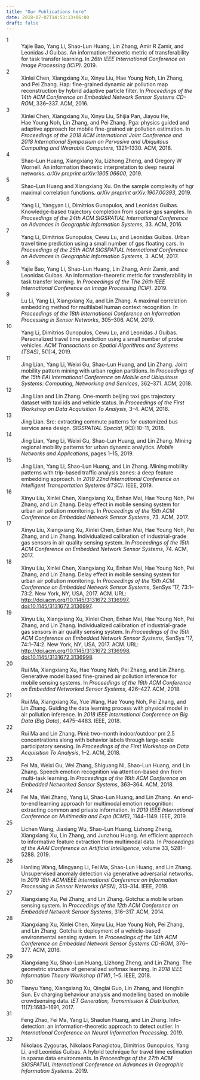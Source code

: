 ```yaml
---
title: "Our Publications here"
date: 2018-07-07T14:53:13+06:00
draft: false
---
```

<dl>
<dt>1</dt>
<dd>Yajie Bao, Yang Li, Shao-Lun Huang, Lin Zhang, Amir&nbsp;R Zamir, and Leonidas&nbsp;J Guibas.
An information-theoretic metric of transferability for task transfer learning.
In <em>26th IEEE International Conference on Image Processing (ICIP)</em>. 2019.</dd>
<dt>2</dt>
<dd>Xinlei Chen, Xiangxiang Xu, Xinyu Liu, Hae&nbsp;Young Noh, Lin Zhang, and Pei Zhang.
Hap: fine-grained dynamic air pollution map reconstruction by hybrid adaptive particle filter.
In <em>Proceedings of the 14th ACM Conference on Embedded Network Sensor Systems CD-ROM</em>, 336–337. ACM, 2016.</dd>
<dt>3</dt>
<dd>Xinlei Chen, Xiangxiang Xu, Xinyu Liu, Shijia Pan, Jiayou He, Hae&nbsp;Young Noh, Lin Zhang, and Pei Zhang.
Pga: physics guided and adaptive approach for mobile fine-grained air pollution estimation.
In <em>Proceedings of the 2018 ACM International Joint Conference and 2018 International Symposium on Pervasive and Ubiquitous Computing and Wearable Computers</em>, 1321–1330. ACM, 2018.</dd>
<dt>4</dt>
<dd>Shao-Lun Huang, Xiangxiang Xu, Lizhong Zheng, and Gregory&nbsp;W Wornell.
An information theoretic interpretation to deep neural networks.
<em>arXiv preprint arXiv:1905.06600</em>, 2019.</dd>
<dt>5</dt>
<dd>Shao-Lun Huang and Xiangxiang Xu.
On the sample complexity of hgr maximal correlation functions.
<em>arXiv preprint arXiv:1907.00393</em>, 2019.</dd>
<dt>6</dt>
<dd>Yang Li, Yangyan Li, Dimitrios Gunopulos, and Leonidas Guibas.
Knowledge-based trajectory completion from sparse gps samples.
In <em>Proceedings of the 24th ACM SIGSPATIAL International Conference on Advances in Geographic Information Systems</em>, 33. ACM, 2016.</dd>
<dt>7</dt>
<dd>Yang Li, Dimitrios Gunopulos, Cewu Lu, and Leonidas Guibas.
Urban travel time prediction using a small number of gps floating cars.
In <em>Proceedings of the 25th ACM SIGSPATIAL International Conference on Advances in Geographic Information Systems</em>, 3. ACM, 2017.</dd>
<dt>8</dt>
<dd>Yajie Bao, Yang Li, Shao-Lun Huang, Lin Zhang, Amir Zamir, and Leonidas Guibas.
An information-theoretic metric for transferability in task transfer learning.
In <em>Proceedings of the The 26th IEEE International Conference on Image Processing (ICIP)</em>. 2019.</dd>
<dt>9</dt>
<dd>Lu&nbsp;Li, Yang Li, Xiangxiang Xu, and Lin Zhang.
A maximal correlation embedding method for multilabel human context recognition.
In <em>Proceedings of the 18th International Conference on Information Processing in Sensor Networks</em>, 305–306. ACM, 2019.</dd>
<dt>10</dt>
<dd>Yang Li, Dimitrios Gunopulos, Cewu Lu, and Leonidas&nbsp;J Guibas.
Personalized travel time prediction using a small number of probe vehicles.
<em>ACM Transactions on Spatial Algorithms and Systems (TSAS)</em>, 5(1):4, 2019.</dd>
<dt>11</dt>
<dd>Jing Lian, Yang Li, Weixi Gu, Shao-Lun Huang, and Lin Zhang.
Joint mobility pattern mining with urban region partitions.
In <em>Proceedings of the 15th EAI International Conference on Mobile and Ubiquitous Systems: Computing, Networking and Services</em>, 362–371. ACM, 2018.</dd>
<dt>12</dt>
<dd>Jing Lian and Lin Zhang.
One-month beijing taxi gps trajectory dataset with taxi ids and vehicle status.
In <em>Proceedings of the First Workshop on Data Acquisition To Analysis</em>, 3–4. ACM, 2018.</dd>
<dt>13</dt>
<dd>Jing Lian.
Src: extracting commute patterns for customized bus service area design.
<em>SIGSPATIAL Special</em>, 9(3):10–11, 2018.</dd>
<dt>14</dt>
<dd>Jing Lian, Yang Li, Weixi Gu, Shao-Lun Huang, and Lin Zhang.
Mining regional mobility patterns for urban dynamic analytics.
<em>Mobile Networks and Applications</em>, pages 1–15, 2019.</dd>
<dt>15</dt>
<dd>Jing Lian, Yang Li, Shao-Lun Huang, and Lin Zhang.
Mining mobility patterns with trip-based traffic analysis zones: a deep feature embedding approach.
In <em>2019 22nd International Conference on Intelligent Transportation Systems (ITSC)</em>. IEEE, 2019.</dd>
<dt>16</dt>
<dd>Xinyu Liu, Xinlei Chen, Xiangxiang Xu, Enhan Mai, Hae&nbsp;Young Noh, Pei Zhang, and Lin Zhang.
Delay effect in mobile sensing system for urban air pollution monitoring.
In <em>Proceedings of the 15th ACM Conference on Embedded Network Sensor Systems</em>, 73. ACM, 2017.</dd>
<dt>17</dt>
<dd>Xinyu Liu, Xiangxiang Xu, Xinlei Chen, Enhan Mai, Hae&nbsp;Young Noh, Pei Zhang, and Lin Zhang.
Individualized calibration of industrial-grade gas sensors in air quality sensing system.
In <em>Proceedings of the 15th ACM Conference on Embedded Network Sensor Systems</em>, 74. ACM, 2017.</dd>
<dt>18</dt>
<dd>Xinyu Liu, Xinlei Chen, Xiangxiang Xu, Enhan Mai, Hae&nbsp;Young Noh, Pei Zhang, and Lin Zhang.
Delay effect in mobile sensing system for urban air pollution monitoring.
In <em>Proceedings of the 15th ACM Conference on Embedded Network Sensor Systems</em>, SenSys '17, 73:1–73:2. New York, NY, USA, 2017. ACM.
URL: <a href="http://doi.acm.org/10.1145/3131672.3136997">http://doi.acm.org/10.1145/3131672.3136997</a>, <a href="https://doi.org/10.1145/3131672.3136997">doi:10.1145/3131672.3136997</a>.</dd>
<dt>19</dt>
<dd>Xinyu Liu, Xiangxiang Xu, Xinlei Chen, Enhan Mai, Hae&nbsp;Young Noh, Pei Zhang, and Lin Zhang.
Individualized calibration of industrial-grade gas sensors in air quality sensing system.
In <em>Proceedings of the 15th ACM Conference on Embedded Network Sensor Systems</em>, SenSys '17, 74:1–74:2. New York, NY, USA, 2017. ACM.
URL: <a href="http://doi.acm.org/10.1145/3131672.3136998">http://doi.acm.org/10.1145/3131672.3136998</a>, <a href="https://doi.org/10.1145/3131672.3136998">doi:10.1145/3131672.3136998</a>.</dd>
<dt>20</dt>
<dd>Rui Ma, Xiangxiang Xu, Hae&nbsp;Young Noh, Pei Zhang, and Lin Zhang.
Generative model based fine-grained air pollution inference for mobile sensing systems.
In <em>Proceedings of the 16th ACM Conference on Embedded Networked Sensor Systems</em>, 426–427. ACM, 2018.</dd>
<dt>21</dt>
<dd>Rui Ma, Xiangxiang Xu, Yue Wang, Hae&nbsp;Young Noh, Pei Zhang, and Lin Zhang.
Guiding the data learning process with physical model in air pollution inference.
In <em>2018 IEEE International Conference on Big Data (Big Data)</em>, 4475–4483. IEEE, 2018.</dd>
<dt>22</dt>
<dd>Rui Ma and Lin Zhang.
Pimi: two-month indoor/outdoor pm 2.5 concentrations along with behavior labels through large-scale participatory sensing.
In <em>Proceedings of the First Workshop on Data Acquisition To Analysis</em>, 1–2. ACM, 2018.</dd>
<dt>23</dt>
<dd>Fei Ma, Weixi Gu, Wei Zhang, Shiguang Ni, Shao-Lun Huang, and Lin Zhang.
Speech emotion recognition via attention-based dnn from multi-task learning.
In <em>Proceedings of the 16th ACM Conference on Embedded Networked Sensor Systems</em>, 363–364. ACM, 2018.</dd>
<dt>24</dt>
<dd>Fei Ma, Wei Zhang, Yang Li, Shao-Lun Huang, and Lin Zhang.
An end-to-end learning approach for multimodal emotion recognition: extracting common and private information.
In <em>2019 IEEE International Conference on Multimedia and Expo (ICME)</em>, 1144–1149. IEEE, 2019.</dd>
<dt>25</dt>
<dd>Lichen Wang, Jiaxiang Wu, Shao-Lun Huang, Lizhong Zheng, Xiangxiang Xu, Lin Zhang, and Junzhou Huang.
An efficient approach to informative feature extraction from multimodal data.
In <em>Proceedings of the AAAI Conference on Artificial Intelligence</em>, volume&nbsp;33, 5281–5288. 2019.</dd>
<dt>26</dt>
<dd>Hanling Wang, Mingyang Li, Fei Ma, Shao-Lun Huang, and Lin Zhang.
Unsupervised anomaly detection via generative adversarial networks.
In <em>2019 18th ACM/IEEE International Conference on Information Processing in Sensor Networks (IPSN)</em>, 313–314. IEEE, 2019.</dd>
<dt>27</dt>
<dd>Xiangxiang Xu, Pei Zhang, and Lin Zhang.
Gotcha: a mobile urban sensing system.
In <em>Proceedings of the 12th ACM Conference on Embedded Network Sensor Systems</em>, 316–317. ACM, 2014.</dd>
<dt>28</dt>
<dd>Xiangxiang Xu, Xinlei Chen, Xinyu Liu, Hae&nbsp;Young Noh, Pei Zhang, and Lin Zhang.
Gotcha ii: deployment of a vehicle-based environmental sensing system.
In <em>Proceedings of the 14th ACM Conference on Embedded Network Sensor Systems CD-ROM</em>, 376–377. ACM, 2016.</dd>
<dt>29</dt>
<dd>Xiangxiang Xu, Shao-Lun Huang, Lizhong Zheng, and Lin Zhang.
The geometric structure of generalized softmax learning.
In <em>2018 IEEE Information Theory Workshop (ITW)</em>, 1–5. IEEE, 2018.</dd>
<dt>30</dt>
<dd>Tianyu Yang, Xiangxiang Xu, Qinglai Guo, Lin Zhang, and Hongbin Sun.
Ev charging behaviour analysis and modelling based on mobile crowdsensing data.
<em>IET Generation, Transmission &amp; Distribution</em>, 11(7):1683–1691, 2017.</dd>
<dt>31</dt>
<dd>Feng Zhao, Fei Ma, Yang Li, Shaolun Huang, and Lin Zhang.
Info-detection: an information-theoretic approach to detect outlier.
In <em>International Conference on Neural Information Processing</em>. 2019.</dd>
<dt>32</dt>
<dd>Nikolaos Zygouras, Nikolaos Panagiotou, Dimitrios Gunopulos, Yang Li, and Leonidas Guibas.
A hybrid technique for travel time estimation in sparse data environments.
In <em>Proceedings of the 27th ACM SIGSPATIAL International Conference on Advances in Geographic Information Systems</em>. 2019.</dd>
</dl></body></html>
